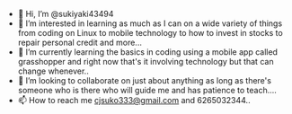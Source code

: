 - 👋 Hi, I’m @sukiyaki43494
- 👀 I’m interested in learning as much as I can on a wide variety of things from coding on Linux to mobile technology to how to invest in stocks to repair personal credit and more...
- 🌱 I’m currently learning the basics in coding using a mobile app called grasshopper and right now that's it involving technology but that can change whenever..
- 💞️ I’m looking to collaborate on just about anything as long as there's someone who is there who will guide me and has patience to teach....
- 📫 How to reach me cjsuko333@gmail.com and 6265032344..

<!---
sukiyaki43494/sukiyaki43494 is a ✨ special ✨ repository because its `README.md` (this file) appears on your GitHub profile.
You can click the Preview link to take a look at your changes.
--->

